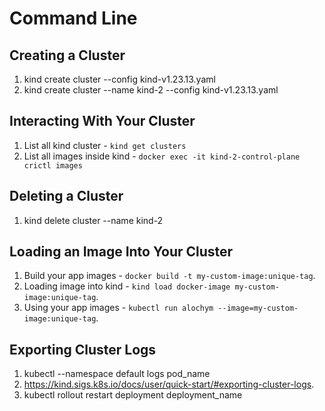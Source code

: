 # Command Line

## Creating a Cluster

1. kind create cluster --config kind-v1.23.13.yaml
2. kind create cluster --name kind-2 --config kind-v1.23.13.yaml

## Interacting With Your Cluster

1. List all kind cluster - `kind get clusters`
2. List all images inside kind - `docker exec -it kind-2-control-plane crictl images`

## Deleting a Cluster

1. kind delete cluster --name kind-2

## Loading an Image Into Your Cluster

1. Build your app images - `docker build -t my-custom-image:unique-tag`.
2. Loading image into kind - `kind load docker-image my-custom-image:unique-tag`.
3. Using your app images - `kubectl run alochym --image=my-custom-image:unique-tag`.

## Exporting Cluster Logs

1. kubectl --namespace default logs pod_name
2. <https://kind.sigs.k8s.io/docs/user/quick-start/#exporting-cluster-logs>.
3. kubectl rollout restart deployment deployment_name
